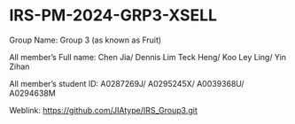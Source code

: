 # IRS-PM-2024-GRP3-XSELL

Group Name:
Group 3 (as known as Fruit)

All member’s Full name:
Chen Jia/
Dennis Lim Teck Heng/
Koo Ley Ling/
Yin Zihan

All member’s student ID:
A0287269J/
A0295245X/
A0039368U/
A0294638M

Weblink:
https://github.com/JIAtype/IRS_Group3.git
